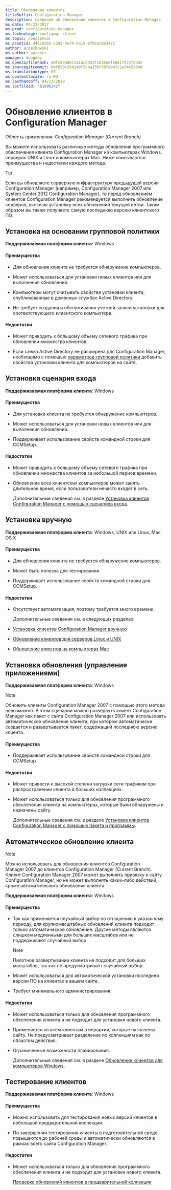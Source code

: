 ```yaml
---
title: Обновление клиентов
titleSuffix: Configuration Manager
description: Сведения об обновлении клиентов в Configuration Manager.
ms.date: 04/23/2017
ms.prod: configuration-manager
ms.technology: configmgr-client
ms.topic: conceptual
ms.assetid: 446c83b5-c292-4e74-ba19-0792ac6b3472
author: aczechowski
ms.author: aaroncz
manager: dougeby
ms.openlocfilehash: 40fc094d6c1a1acbd31f1d26e6fe6617972f8da5
ms.sourcegitcommit: bbf820c35414bf2cba356f30fe047c1a34c5384d
ms.translationtype: HT
ms.contentlocale: ru-RU
ms.lasthandoff: 04/21/2020
ms.locfileid: "81696242"
---
```

# <a name="upgrade-clients-in-configuration-manager"></a>Обновление клиентов в Configuration Manager

*Область применения: Configuration Manager (Current Branch)*

Вы можете использовать различные методы обновления программного обеспечения клиента Configuration Manager на компьютерах Windows, серверах UNIX и Linux и компьютерах Mac. Ниже описываются преимущества и недостатки каждого метода.  

> [!TIP]  
>  Если вы обновляете серверную инфраструктуру предыдущей версии Configuration Manager \(например, Configuration Manager 2007 или System Center 2012 Configuration Manager\), то перед обновлением клиентов Configuration Manager рекомендуется выполнить обновление серверов, включая установку всех обновлений текущей ветви. Таким образом вы также получаете самую последнюю версию клиентского ПО.  

## <a name="group-policy-installation"></a>Установка на основании групповой политики  
 **Поддерживаемая платформа клиента:** Windows  

#### <a name="advantages"></a>Преимущества  

- Для обновления клиента не требуется обнаружение компьютеров.  

- Может использоваться для установки новых клиентов или для выполнения обновлений.  

- Компьютеры могут считывать свойства установки клиента, опубликованные в доменных службах Active Directory.  

- Не требует создания и обслуживания учетной записи установки для соответствующего клиентского компьютера.  

#### <a name="disadvantages"></a>Недостатки  

- Может приводить к большому объему сетевого трафика при обновлении множества клиентов.  

- Если схема Active Directory не расширена для Configuration Manager, необходимо с помощью [параметров групповой политики](../../../../core/clients/deploy/deploy-clients-to-windows-computers.md#BKMK_ClientGP) добавить свойства установки клиента для компьютеров на сайте.  


## <a name="logon-script-installation"></a>Установка сценария входа  
 **Поддерживаемая платформа клиента**: Windows  

#### <a name="advantages"></a>Преимущества  

- Для установки клиента не требуется обнаружение компьютеров.  

- Может использоваться для установки новых клиентов или для выполнения обновлений.  

- Поддерживает использование свойств командной строки для CCMSetup.  

#### <a name="disadvantages"></a>Недостатки  

- Может приводить к большому объему сетевого трафика при обновлении множества клиентов за небольшой период времени.  

- Обновление всех клиентских компьютеров может занять длительное время, если пользователи нечасто входят в сеть.  

  Дополнительные сведения см. в разделе [Установка клиентов Configuration Manager с помощью сценариев входа](../../../../core/clients/deploy/deploy-clients-to-windows-computers.md#BKMK_ClientLogonScript).  

## <a name="manual-installation"></a>Установка вручную  
 **Поддерживаемая платформа клиента**: Windows, UNIX или Linux, Mac OS X  

#### <a name="advantages"></a>Преимущества  

- Для обновления клиента не требуется обнаружение компьютеров.  

- Может быть полезна для тестирования.  

- Поддерживает использование свойств командной строки для CCMSetup.  

#### <a name="disadvantages"></a>Недостатки  

- Отсутствует автоматизация, поэтому требуется много времени.  

  Дополнительные сведения см. в следующих разделах:  

- [Установка клиентов Configuration Manager вручную](../../../../core/clients/deploy/deploy-clients-to-windows-computers.md#BKMK_Manual)  

- [Обновление клиентов для серверов Linux и UNIX](../../../../core/clients/manage/upgrade/upgrade-clients-for-linux-and-unix-servers.md)  

- [Обновление клиентов на компьютерах Mac](../../../../core/clients/manage/upgrade/upgrade-clients-on-mac-computers.md)  

## <a name="upgrade-installation-application-management"></a>Установка обновления (управление приложениями)  
 **Поддерживаемая платформа клиента**: Windows  

> [!NOTE]  
>  Обновить клиенты Configuration Manager 2007 с помощью этого метода невозможно. В этом сценарии можно развернуть клиент Configuration Manager как пакет с сайта Configuration Manager 2007 или использовать автоматическое обновление клиента, при котором автоматически создается и развертывается пакет, содержащий последнюю версию клиента.  

#### <a name="advantages"></a>Преимущества  

- Поддерживает использование свойств командной строки для CCMSetup.  

#### <a name="disadvantages"></a>Недостатки  

- Может привести к высокой степени загрузки сети трафиком при распространении клиента в больших коллекциях.  

- Может использоваться только для обновления программного обеспечения клиента на компьютерах, которые были обнаружены и назначены сайту.  

  Дополнительные сведения см. в разделе [Установка клиентов Configuration Manager с помощью пакета и программы](../../../../core/clients/deploy/deploy-clients-to-windows-computers.md#BKMK_ClientApp).  

## <a name="automatic-client-upgrade"></a>Автоматическое обновление клиента  

> [!NOTE]  
> Можно использовать для обновления клиентов Configuration Manager 2007 до клиентов Configuration Manager (Current Branch). Клиент Configuration Manager 2007 может выполнять привязку к сайту Configuration Manager, но не может выполнять каких-либо действий, кроме автоматического обновления клиента.  

 **Поддерживаемая платформа клиента**: Windows  

#### <a name="advantages"></a>Преимущества  

- Так как применяется случайный выбор по отношению к указанному периоду, для крупномасштабных обновлений клиента подходит только автоматическое обновление. Другие методы являются слишком медленными для больших масштабов или не поддерживают случайный выбор. 

    > [!Note]
    > Пилотное развертывание клиента не подходит для больших масштабов, так как не предусматривает случайный выбор.  
- Может использоваться для автоматической установки последней версии ПО на клиентах в вашем сайте.  

- Требует минимального администрирования.  

#### <a name="disadvantages"></a>Недостатки  

- Может использоваться только для обновления программного обеспечения клиента и не подходит для установки нового клиента.  

- Применяется ко всем клиентам в иерархии, которые назначены сайту. Не предусматривает разделение по коллекциям как по областям действия.  

- Ограниченные возможности планирования.  

  Дополнительные сведения см. в разделе [Обновление клиентов для компьютеров Windows](../../../../core/clients/manage/upgrade/upgrade-clients-for-windows-computers.md).  

## <a name="client-testing"></a>Тестирование клиентов  
 **Поддерживаемая платформа клиента**: Windows  

#### <a name="advantages"></a>Преимущества  

- Можно использовать для тестирования новых версий клиентов в небольшой предварительной коллекции.  

- По завершении тестирования клиенты в подготовительной среде повышаются до рабочей среды и автоматически обновляются в рамках всего сайта Configuration Manager.  

#### <a name="disadvantages"></a>Недостатки  

- Может использоваться только для обновления программного обеспечения клиента и не подходит для установки нового клиента.  

  [Проверка обновлений клиентов в предварительной коллекции](../../../../core/clients/manage/upgrade/test-client-upgrades.md)  
